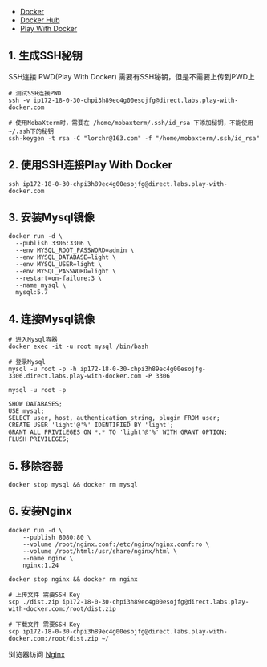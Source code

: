 - [Docker](https://www.docker.com)
- [Docker Hub](http://hub.docker.com/)
- [Play With Docker](https://labs.play-with-docker.com/)

## 1. 生成SSH秘钥
SSH连接 PWD(Play With Docker) 需要有SSH秘钥，但是不需要上传到PWD上
```shell
# 测试SSH连接PWD
ssh -v ip172-18-0-30-chpi3h89ec4g00esojfg@direct.labs.play-with-docker.com

# 使用MobaXterm时，需要在 /home/mobaxterm/.ssh/id_rsa 下添加秘钥，不能使用~/.ssh下的秘钥
ssh-keygen -t rsa -C "lorchr@163.com" -f "/home/mobaxterm/.ssh/id_rsa"
```

## 2. 使用SSH连接Play With Docker
```shell
ssh ip172-18-0-30-chpi3h89ec4g00esojfg@direct.labs.play-with-docker.com
```

## 3. 安装Mysql镜像

```shell
docker run -d \
  --publish 3306:3306 \
  --env MYSQL_ROOT_PASSWORD=admin \
  --env MYSQL_DATABASE=light \
  --env MYSQL_USER=light \
  --env MYSQL_PASSWORD=light \
  --restart=on-failure:3 \
  --name mysql \
  mysql:5.7
```

## 4. 连接Mysql镜像
```shell
# 进入Mysql容器
docker exec -it -u root mysql /bin/bash

# 登录Mysql
mysql -u root -p -h ip172-18-0-30-chpi3h89ec4g00esojfg-3306.direct.labs.play-with-docker.com -P 3306

mysql -u root -p

SHOW DATABASES;
USE mysql;
SELECT user, host, authentication_string, plugin FROM user;
CREATE USER 'light'@'%' IDENTIFIED BY 'light';
GRANT ALL PRIVILEGES ON *.* TO 'light'@'%' WITH GRANT OPTION;
FLUSH PRIVILEGES;
```

## 5. 移除容器

```shell
docker stop mysql && docker rm mysql
```

## 6. 安装Nginx
```shell
docker run -d \
    --publish 8080:80 \
    --volume /root/nginx.conf:/etc/nginx/nginx.conf:ro \
    --volume /root/html:/usr/share/nginx/html \
    --name nginx \
    nginx:1.24

docker stop nginx && docker rm nginx

# 上传文件 需要SSH Key
scp ./dist.zip ip172-18-0-30-chpi3h89ec4g00esojfg@direct.labs.play-with-docker.com:/root/dist.zip

# 下载文件 需要SSH Key
scp ip172-18-0-30-chpi3h89ec4g00esojfg@direct.labs.play-with-docker.com:/root/dist.zip ~/
```

浏览器访问 [Nginx](http://ip172-18-0-30-chpi3h89ec4g00esojfg-8080.direct.labs.play-with-docker.com/)
